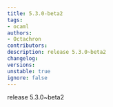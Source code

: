 ```yaml
---
title: 5.3.0-beta2
tags:
- ocaml
authors:
- Octachron
contributors:
description: release 5.3.0~beta2
changelog:
versions:
unstable: true
ignore: false
---
```


<p>release 5.3.0~beta2</p>
